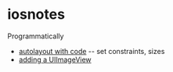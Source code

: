 # iosnotes
Programmatically
- [autolayout with code](https://github.com/theptrk/iosnotes/blob/master/autolayout-code.md)
-- set constraints, sizes
- [adding a UIImageView](https://github.com/theptrk/iosnotes/blob/master/adding-uiimageview.md)
